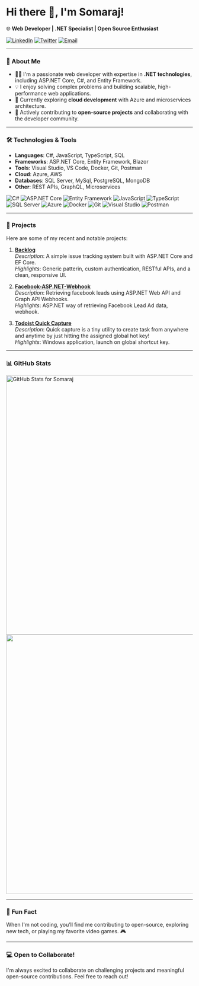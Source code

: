 # Hi there 👋, I'm Somaraj!

🌐 **Web Developer | .NET Specialist | Open Source Enthusiast**


[![LinkedIn](https://img.shields.io/badge/LinkedIn-0077B5?logo=linkedin&logoColor=white)](https://linkedin.com/in/nsomaraj)
[![Twitter](https://img.shields.io/badge/Twitter-1DA1F2?logo=twitter&logoColor=white)](https://twitter.com/nsomaraj)
[![Email](https://img.shields.io/badge/Email-D14836?logo=gmail&logoColor=white)](mailto:your.email@example.com)

---

### 🚀 About Me
- 👨‍💻 I'm a passionate web developer with expertise in **.NET technologies**, including ASP.NET Core, C#, and Entity Framework.
- 💡 I enjoy solving complex problems and building scalable, high-performance web applications.
- 🌱 Currently exploring **cloud development** with Azure and microservices architecture.
- 👥 Actively contributing to **open-source projects** and collaborating with the developer community.

---

### 🛠️ Technologies & Tools
- **Languages**: C#, JavaScript, TypeScript, SQL
- **Frameworks**: ASP.NET Core, Entity Framework, Blazor
- **Tools**: Visual Studio, VS Code, Docker, Git, Postman
- **Cloud**: Azure, AWS
- **Databases**: SQL Server, MySql, PostgreSQL, MongoDB
- **Other**: REST APIs, GraphQL, Microservices

![C#](https://img.shields.io/badge/-C%23-239120?style=flat-square&logo=c-sharp&logoColor=white)
![ASP.NET Core](https://img.shields.io/badge/-ASP.NET_Core-512BD4?style=flat-square&logo=dotnet&logoColor=white)
![Entity Framework](https://img.shields.io/badge/-Entity_Framework-68217A?style=flat-square&logo=dotnet&logoColor=white)
![JavaScript](https://img.shields.io/badge/-JavaScript-F7DF1E?style=flat-square&logo=javascript&logoColor=black)
![TypeScript](https://img.shields.io/badge/-TypeScript-007ACC?style=flat-square&logo=typescript&logoColor=white)
![SQL Server](https://img.shields.io/badge/-SQL_Server-CC2927?style=flat-square&logo=microsoft-sql-server&logoColor=white)
![Azure](https://img.shields.io/badge/-Azure-0078D4?style=flat-square&logo=microsoft-azure&logoColor=white)
![Docker](https://img.shields.io/badge/-Docker-2496ED?style=flat-square&logo=docker&logoColor=white)
![Git](https://img.shields.io/badge/-Git-F05032?style=flat-square&logo=git&logoColor=white)
![Visual Studio](https://img.shields.io/badge/-Visual_Studio-5C2D91?style=flat-square&logo=visual-studio&logoColor=white)
![Postman](https://img.shields.io/badge/-Postman-FF6C37?style=flat-square&logo=postman&logoColor=white)

---

### 🌟 Projects
Here are some of my recent and notable projects:

1. **[Backlog](https://github.com/somaraj/backlog)**  
   *Description*: A simple issue tracking system built with ASP.NET Core and EF Core.  
   *Highlights*: Generic patterin, custom authentication, RESTful APIs, and a clean, responsive UI.

2. **[Facebook-ASP.NET-Webhook](https://github.com/somaraj/Facebook-ASP.NET-Webhook)**  
   *Description*: Retrieving facebook leads using ASP.NET Web API and Graph API Webhooks.  
   *Highlights*: ASP.NET way of retrieving Facebook Lead Ad data, webhook.

3. **[Todoist Quick Capture](https://github.com/somaraj/todoist-quick-capture)**  
   *Description*: Quick capture is a tiny utility to create task from anywhere and anytime by just hitting the assigned global hot key!  
   *Highlights*: Windows application, launch on global shortcut key.

---

### 📊 GitHub Stats
<img src="https://github-readme-stats.vercel.app/api?username=somaraj&show_icons=true&include_all_commits=true&count_private=true&theme=vue-dark&layout=compact" alt="GitHub Stats for Somaraj" width="700">
<img src="https://github-readme-streak-stats.herokuapp.com?user=somaraj&theme=vue-dark" width="700">

---

### 🌟 Fun Fact
When I'm not coding, you’ll find me contributing to open-source, exploring new tech, or playing my favorite video games. 🎮

---

### 💻 Open to Collaborate!
I'm always excited to collaborate on challenging projects and meaningful open-source contributions. Feel free to reach out!
